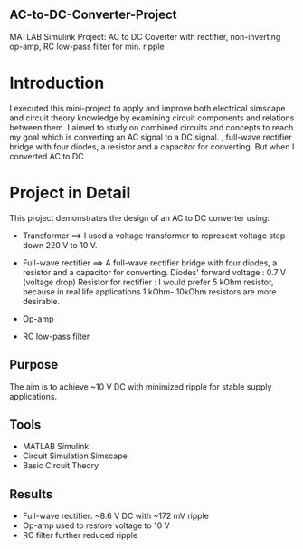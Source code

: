 ## AC-to-DC-Converter-Project
MATLAB Simulink Project: AC to DC Coverter with rectifier, non-inverting op-amp, RC low-pass filter for min. ripple

# Introduction

I executed this mini-project to apply and improve both electrical simscape and circuit theory knowledge by examining circuit components and relations between them. I aimed to study on combined circuits and concepts to reach my goal which is converting an AC signal to a DC signal. , full-wave rectifier bridge with four diodes, a resistor and a capacitor for converting. But when I converted AC to DC 

# Project in Detail

This project demonstrates the design of an AC to DC converter using:

- Transformer ==> I used a voltage transformer to represent voltage step down 220 V to 10 V.
  
- Full-wave rectifier ==> A full-wave rectifier bridge with four diodes, a resistor and a capacitor for converting.
   Diodes' forward voltage : 0.7 V (voltage drop)
   Resistor for rectifier : I would prefer 5 kOhm resistor, because in real life applications 1 kOhm- 10kOhm resistors are more desirable.
  
- Op-amp 
- RC low-pass filter

## Purpose
The aim is to achieve ~10 V DC with minimized ripple for stable supply applications.

## Tools
- MATLAB Simulink
- Circuit Simulation Simscape
- Basic Circuit Theory

## Results  
- Full-wave rectifier: ~8.6 V DC with ~172 mV ripple  
- Op-amp used to restore voltage to 10 V  
- RC filter further reduced ripple
